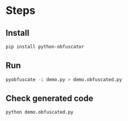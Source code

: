 # Steps

## Install

```bash
pip install python-obfuscator
```

## Run

```bash
pyobfuscate -i demo.py > demo.obfuscated.py
```

## Check generated code

```bash
python demo.obfuscated.py
``` 
